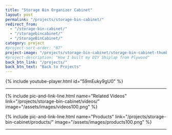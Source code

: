 ```yaml
---
title: "Storage Bin Organizer Cabinet"
layout: post
permalink: "/projects/storage-bin-cabinet/"
redirect_from:
  - "/storage-bin-cabinet/"
  - "/storagebincabinet/"
  - "/StorageBinCabinet/"
category: project
#project-sort-order: "07"
project-image: "/projects/storage-bin-cabinet/storage-bin-cabinet-thumbnail-320.jpg"
#project-description: "How I built my DIY Shiplap from Plywood"
back_btn_link: "/projects/"
back_btn_text: "Back to Projects"
---
```


{% include youtube-player.html id="59mEuky9gU0" %}

<p style="clear: left"></p>

<hr class="hr-thick">

<p></p>

{% include pic-and-link-line.html
  name="Related Videos"
  link="/projects/storage-bin-cabinet/videos/"
  image="/assets/images/videos100.png" %}

{% include pic-and-link-line.html
  name="Products"
  link="/projects/storage-bin-cabinet/products/"
  image="/assets/images/products100.png" %}

<hr class="hr-thick">

<p></p>
